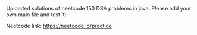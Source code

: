 Uploaded solutions of neetcode 150 DSA problems in java.
Please add your own main file and test it!

Neetcode link: https://neetcode.io/practice
